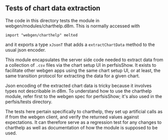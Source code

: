 ## Tests of chart data extraction

The code in this directory tests the module in webgen/modules/charthelp.d8m. This is normally accessed with 

    import "webgen/charthelp" melted
and it exports a type `xJsonT` that adds a `extractChartData` method to the usual json encoder. 

This module encapsulates the server side code needed to extract data from a collection of `.csv` files via the chart setup UI in perfsisShow. It exists to facilitate other webgen apps using the same chart setup UI, or at least, the same transition protocol for extracting the data for a given chart. 

Json encoding of the extracted chart data is tricky because it involves types not describable in d8m. To understand how to use the charthelp module, refer first to the webgen spec for perfsisShow; it's also used in the perfsis/tests directory. 

The tests here pertain specifically to charthelp, they set up artificial calls as if from the webgen client, and verify the returned values against expectations. It can therefore serve as a regression test for any changes to charthelp as well as documentation of how the module is supposed to be used.


